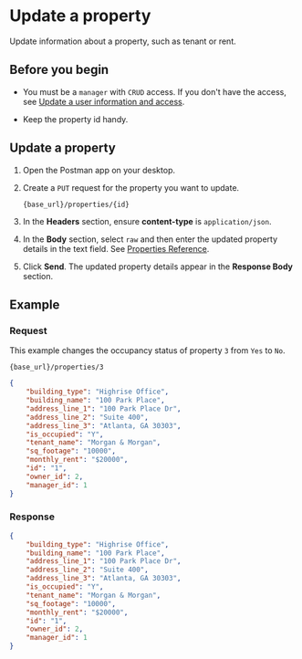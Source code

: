 # Update a property

Update information about a property, such as tenant or rent.

## Before you begin

* You must be a `manager` with `CRUD` access. If you don't have the access, see [Update a user information and access](/docs/update-user.md).

* Keep the property id handy.

## Update a property

1. Open the Postman app on your desktop.

2. Create a `PUT` request for the property you want to update.

    ```
    {base_url}/properties/{id}
    ```

3. In the **Headers** section, ensure **content-type** is `application/json`.

4. In the **Body** section, select `raw` and then enter the updated property details in the text field. See [Properties Reference](/docs/properties.md).
5. Click **Send**. The updated property details appear in the **Response Body** section.

## Example

### Request

This example changes the occupancy status of property `3` from `Yes` to `No`.

```
{base_url}/properties/3
```

```json
{
    "building_type": "Highrise Office",
    "building_name": "100 Park Place",
    "address_line_1": "100 Park Place Dr",
    "address_line_2": "Suite 400",
    "address_line_3": "Atlanta, GA 30303",
    "is_occupied": "Y",
    "tenant_name": "Morgan & Morgan",
    "sq_footage": "10000",
    "monthly_rent": "$20000",
    "id": "1",
    "owner_id": 2,
    "manager_id": 1
}
```

### Response

```json
{
    "building_type": "Highrise Office",
    "building_name": "100 Park Place",
    "address_line_1": "100 Park Place Dr",
    "address_line_2": "Suite 400",
    "address_line_3": "Atlanta, GA 30303",
    "is_occupied": "Y",
    "tenant_name": "Morgan & Morgan",
    "sq_footage": "10000",
    "monthly_rent": "$20000",
    "id": "1",
    "owner_id": 2,
    "manager_id": 1
}
```
